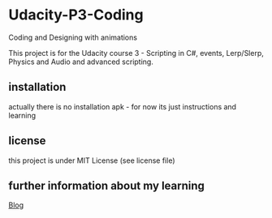 # Udacity-P3-Coding
Coding and Designing with animations

This project is for the Udacity course 3 - Scripting in C#, events, Lerp/Slerp, Physics and Audio and advanced scripting.

## installation

actually there is no installation apk - for now its just instructions and learning

## license

this project is under MIT License (see license file)

## further information about my learning
[Blog](http://wordpress.sgottschall.de)